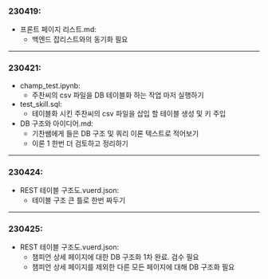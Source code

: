 ### 230419:
* 프론트 페이지 리스트.md:
    + 백엔드 잡리스트와의 동기화 필요
---
### 230421:
* champ_test.ipynb:
    + 주찬씨의 csv 파일을 DB 테이블화 하는 작업 마저 실행하기
* test_skill.sql:
    + 테이블화 시킨 주찬씨의 csv 파일을 삽입 할 테이블 생성 및 키 주입
* DB 구조와 아이디어.md:
    + 기찬쌤에게 들은 DB 구조 및 쿼리 이론 텍스트로 적어보기
    + 이론 1 한번 더 검토하고 정리하기
---
### 230424:
* REST 테이블 구조도.vuerd.json:
    + 테이블 구조 큰 틀로 한번 짜두기
---
### 230425:
* REST 테이블 구조도.vuerd.json:
    + 챔피언 상세 페이지에 대한 DB 구조화 1차 완료. 검수 필요
    + 챔피언 상세 페이지를 제외한 다른 모든 페이지에 대해 DB 구조화 필요